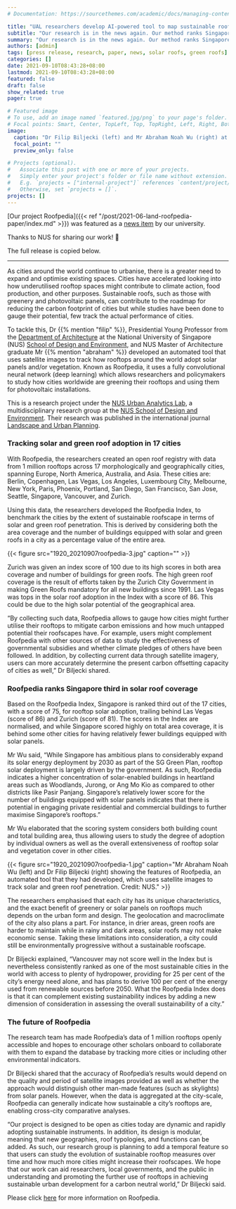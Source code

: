 ```yaml
---
# Documentation: https://sourcethemes.com/academic/docs/managing-content/

title: "UAL researchers develop AI-powered tool to map sustainable roofs globally"
subtitle: "Our research is in the news again. Our method ranks Singapore highly amongst 17 cities for solar roof utilisation"
summary: "Our research is in the news again. Our method ranks Singapore highly amongst 17 cities for solar roof utilisation"
authors: [admin]
tags: [press release, research, paper, news, solar roofs, green roofs]
categories: []
date: 2021-09-10T08:43:28+08:00
lastmod: 2021-09-10T08:43:28+08:00
featured: false
draft: false
show_related: true
pager: true

# Featured image
# To use, add an image named `featured.jpg/png` to your page's folder.
# Focal points: Smart, Center, TopLeft, Top, TopRight, Left, Right, BottomLeft, Bottom, BottomRight.
image:
  caption: "Dr Filip Biljecki (left) and Mr Abraham Noah Wu (right) at the solar roof of the SDE4 building. Credit: NUS."
  focal_point: ""
  preview_only: false

# Projects (optional).
#   Associate this post with one or more of your projects.
#   Simply enter your project's folder or file name without extension.
#   E.g. `projects = ["internal-project"]` references `content/project/deep-learning/index.md`.
#   Otherwise, set `projects = []`.
projects: []
---
```


[Our project Roofpedia]({{< ref "/post/2021-06-land-roofpedia-paper/index.md" >}}) was featured as a [news item](https://news.nus.edu.sg/nus-researchers-develop-ai-powered-tool-to-map-sustainable-roofs-globally/) by our university.

Thanks to NUS for sharing our work! :pray:

The full release is copied below.

***
As cities around the world continue to urbanise, there is a greater need to expand and optimise existing spaces. Cities have accelerated looking into how underutilised rooftop spaces might contribute to climate action, food production, and other purposes. Sustainable roofs, such as those with greenery and photovoltaic panels, can contribute to the roadmap for reducing the carbon footprint of cities but while studies have been done to gauge their potential, few track the actual performance of cities.

To tackle this, Dr {{% mention "filip" %}}, Presidential Young Professor from the [Department of Architecture](https://www.sde.nus.edu.sg/arch/) at the National University of Singapore (NUS) [School of Design and Environment](https://www.sde.nus.edu.sg), and NUS Master of Architecture graduate Mr {{% mention "abraham" %}} developed an automated tool that uses satellite images to track how rooftops around the world adopt solar panels and/or vegetation. Known as Roofpedia, it uses a fully convolutional neural network (deep learning) which allows researchers and policymakers to study how cities worldwide are greening their rooftops and using them for photovoltaic installations.

This is a research project under the [NUS Urban Analytics Lab](/), a multidisciplinary research group at the [NUS School of Design and Environment](https://www.sde.nus.edu.sg). Their research was published in the international journal [Landscape and Urban Planning](https://www.sciencedirect.com/science/article/pii/S0169204621001304?via%3Dihub).

### Tracking solar and green roof adoption in 17 cities

With Roofpedia, the researchers created an open roof registry with data from 1 million rooftops across 17 morphologically and geographically cities, spanning Europe, North America, Australia, and Asia. These cities are: Berlin, Copenhagen, Las Vegas, Los Angeles, Luxembourg City, Melbourne, New York, Paris, Phoenix, Portland, San Diego, San Francisco, San Jose, Seattle, Singapore, Vancouver, and Zurich.

Using this data, the researchers developed the Roofpedia Index, to benchmark the cities by the extent of sustainable roofscape in terms of solar and green roof penetration. This is derived by considering both the area coverage and the number of buildings equipped with solar and green roofs in a city as a percentage value of the entire area.

{{< figure src="1920_20210907roofpedia-3.jpg" caption="" >}}

Zurich was given an index score of 100 due to its high scores in both area coverage and number of buildings for green roofs. The high green roof coverage is the result of efforts taken by the Zurich City Government in making Green Roofs mandatory for all new buildings since 1991. Las Vegas was tops in the solar roof adoption in the Index with a score of 86. This could be due to the high solar potential of the geographical area.

“By collecting such data, Roofpedia allows to gauge how cities might further utilise their rooftops to mitigate carbon emissions and how much untapped potential their roofscapes have. For example, users might complement Roofpedia with other sources of data to study the effectiveness of governmental subsidies and whether climate pledges of others have been followed. In addition, by collecting current data through satellite imagery, users can more accurately determine the present carbon offsetting capacity of cities as well,” Dr Biljecki shared.

### Roofpedia ranks Singapore third in solar roof coverage

Based on the Roofpedia Index, Singapore is ranked third out of the 17 cities, with a score of 75, for rooftop solar adoption, trailing behind Las Vegas (score of 86) and Zurich (score of 81). The scores in the Index are normalised, and while Singapore scored highly on total area coverage, it is behind some other cities for having relatively fewer buildings equipped with solar panels.

Mr Wu said, “While Singapore has ambitious plans to considerably expand its solar energy deployment by 2030 as part of the SG Green Plan, rooftop solar deployment is largely driven by the government. As such, Roofpedia indicates a higher concentration of solar-enabled buildings in heartland areas such as Woodlands, Jurong, or Ang Mo Kio as compared to other districts like Pasir Panjang. Singapore’s relatively lower score for the number of buildings equipped with solar panels indicates that there is potential in engaging private residential and commercial buildings to further maximise Singapore’s rooftops.”

Mr Wu elaborated that the scoring system considers both building count and total building area, thus allowing users to study the degree of adoption by individual owners as well as the overall extensiveness of rooftop solar and vegetation cover in other cities.

{{< figure src="1920_20210907roofpedia-1.jpg" caption="Mr Abraham Noah Wu (left) and Dr Filip Biljecki (right) showing the features of Roofpedia, an automated tool that they had developed, which uses satellite images to track solar and green roof penetration. Credit: NUS." >}}

The researchers emphasised that each city has its unique characteristics, and the exact benefit of greenery or solar panels on rooftops much depends on the urban form and design. The geolocation and macroclimate of the city also plans a part. For instance, in drier areas, green roofs are harder to maintain while in rainy and dark areas, solar roofs may not make economic sense. Taking these limitations into consideration, a city could still be environmentally progressive without a sustainable roofscape. 

Dr Biljecki explained, “Vancouver may not score well in the Index but is nevertheless consistently ranked as one of the most sustainable cities in the world with access to plenty of hydropower, providing for 25 per cent of the city’s energy need alone, and has plans to derive 100 per cent of the energy used from renewable sources before 2050. What the Roofpedia Index does is that it can complement existing sustainability indices by adding a new dimension of consideration in assessing the overall sustainability of a city.”

### The future of Roofpedia

The research team has made Roofpedia’s data of 1 million rooftops openly accessible and hopes to encourage other scholars onboard to collaborate with them to expand the database by tracking more cities or including other environmental indicators.

Dr Biljecki shared that the accuracy of Roofpedia’s results would depend on the quality and period of satellite images provided as well as whether the approach would distinguish other man-made features (such as skylights) from solar panels. However, when the data is aggregated at the city-scale, Roofpedia can generally indicate how sustainable a city’s rooftops are, enabling cross-city comparative analyses.

“Our project is designed to be open as cities today are dynamic and rapidly adopting sustainable instruments. In addition, its design is modular, meaning that new geographies, roof typologies, and functions can be added. As such, our research group is planning to add a temporal feature so that users can study the evolution of sustainable rooftop measures over time and how much more cities might increase their roofscapes. We hope that our work can aid researchers, local governments, and the public in understanding and promoting the further use of rooftops in achieving sustainable urban development for a carbon neutral world,” Dr Biljecki said.

Please click [here](/project/roofpedia/) for more information on Roofpedia.



